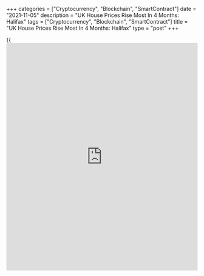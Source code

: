+++
categories = ["Cryptocurrency", "Blockchain", "SmartContract"]
date = "2021-11-05"
description = "UK House Prices Rise Most In 4 Months: Halifax"
tags = ["Cryptocurrency", "Blockchain", "SmartContract"]
title = "UK House Prices Rise Most In 4 Months: Halifax"
type = "post"
+++

{{<iframe id="large-banner" src="https://www.bounty.group/#slide=21.0" width="100%" height="600" scrolling="no" style="border: 0px solid rgb(216, 221, 230); border-radius: 3px;">}}

UK house prices grew at the fastest pace in four months in October,
taking the average property price up to an all-time high, survey data
released by the Lloyds Bank subsidiary Halifax showed on Friday.

House prices increased 0.9 percent on a monthly basis in October, slower
than the 1.7 percent rise in September.

In three months to October, house prices advanced 8.1 percent from the
same period last year, the highest since June. Prices had increased 7.4
percent in three months to September.

Over the last 18 months, the race for space with buyers seeking larger
properties pushed up property prices.

Combined with temporary measures such as the cut to Stamp Duty, this has
helped push the average property price up to an all-time high of GBP
270,027, Russell Galley, Managing Director, Halifax, said.

First-time buyers, supported by parental deposits, improved mortgage
access and low borrowing costs, have also helped to drive price growth
in recent months, Galley noted.

"With the Bank of England expected to react to building inflation risks
by raising rates as soon as next month, and further such rises predicted
over the next 12 months, we do expect house buying demand to cool in the
months ahead as borrowing costs increase," said Galley.

For comments and feedback [contact](https://www.playgroundfx.com/contact/): editorial@rtt[news](https://www.letsplayfx.com/blog/forex-news-website/).com

[Economic News][1]

 **What parts of the world are seeing the best (and worst) economic
performances lately? Click[here][2] to check out our [Econ Scorecard][2]
and find out! See up-to-the-moment [ranking](https://www.playgroundfx.com/blog/crypto-exchange-ranking/)s for the best and worst
performers in [GDP][3], [unemployment rate][4], [inflation][5] and much
more.**

   1. www.rtt[news](https://www.letsplayfx.com/blog/forex-news-website/).com/Content/EconomicNews.aspx
   2. www.rtt[news](https://www.letsplayfx.com/blog/forex-news-website/).com/economic-scorecard/world-rank/PPI/highest-performance.aspx
   3. www.rtt[news](https://www.letsplayfx.com/blog/forex-news-website/).com/economic-scorecard/world-rank/GDP/highest-performance.aspx
   4. www.rtt[news](https://www.letsplayfx.com/blog/forex-news-website/).com/economic-scorecard/world-rank/unemployment-rate/lowest-performance.aspx
   5. www.rtt[news](https://www.letsplayfx.com/blog/forex-news-website/).com/economic-scorecard/world-rank/CPI/highest-performance.aspx